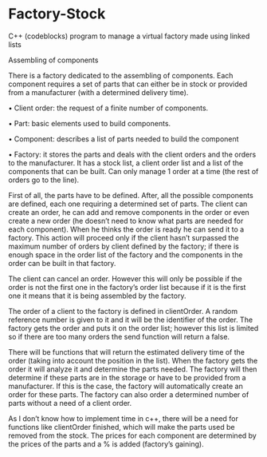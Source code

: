 # Factory-Stock
C++ (codeblocks) program to manage a virtual factory made using linked lists 


Assembling of components 

There is a factory dedicated to the assembling of components. Each component requires a set of parts that can either be in stock or provided from a manufacturer (with a determined delivery time).


•	Client order: the request of a finite number of components. 

•	Part: basic elements used to build components.

•	Component: describes a list of parts needed to build the component

•	Factory:  it stores the parts and deals with the client orders and the orders to the manufacturer. It has a stock list, a client order list and a list of the components that can be built. Can only manage 1 order at a time (the rest of orders go to the line).

First of all, the parts have to be defined. After, all the possible components are defined, each one requiring a determined set of parts.
The client can create an order, he can add and remove components in the order or even create a new order (he doesn’t need to know what parts are needed for each component). When he thinks the order is ready he can send it to a factory. This action will proceed only if the client hasn’t surpassed the maximum number of orders by client defined by the factory; if there is enough space in the order list of the factory and the components in the order can be built in that factory.

 The client can cancel an order. However this will only be possible if the order is not the first one in the factory’s order list because if it is the first one it means that it is being assembled by the factory.
 
The order of a client to the factory is defined in clientOrder.  A random reference number is given to it and it will be the identifier of the order. The factory gets the order and puts it on the order list; however this list is limited so if there are too many orders the send function will return a false.

There will be functions that will return the estimated delivery time of the order (taking into account the position in the list). When the factory gets the order it will analyze it and determine the parts needed. The factory will then determine if these parts are in the storage or have to be provided from a manufacturer. If this is the case, the factory will automatically create an order for these parts.  The factory can also order a determined number of parts without a need of a client order.

As I don’t know how to implement time in c++, there will be a need for functions like clientOrder finished, which will make the parts used be removed from the stock. The prices for each component are determined by the prices of the parts and a % is added (factory’s gaining).


